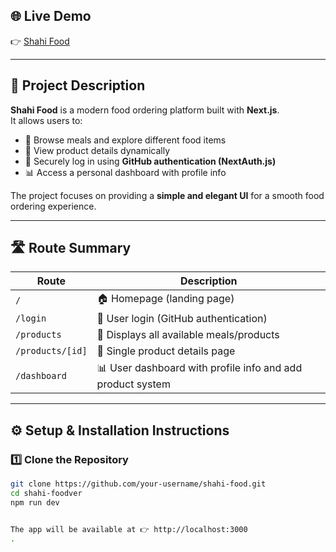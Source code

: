 ## 🌐 Live Demo  
👉 [Shahi Food](https://shahi-food.vercel.app/)  

---

## 📖 Project Description  
**Shahi Food** is a modern food ordering platform built with **Next.js**.  
It allows users to:  
- 🍔 Browse meals and explore different food items  
- 📖 View product details dynamically  
- 🔐 Securely log in using **GitHub authentication (NextAuth.js)**  
- 📊 Access a personal dashboard with profile info  

The project focuses on providing a **simple and elegant UI** for a smooth food ordering experience.  

---

## 🛣️ Route Summary  
| Route | Description |
|-------|-------------|
| `/` | 🏠 Homepage (landing page) |
| `/login` | 🔐 User login (GitHub authentication) |
| `/products` | 🍕 Displays all available meals/products |
| `/products/[id]` | 📖 Single product details page |
| `/dashboard` | 📊 User dashboard with profile info and add product system |

---

## ⚙️ Setup & Installation Instructions  

### 1️⃣ Clone the Repository  
```bash
git clone https://github.com/your-username/shahi-food.git
cd shahi-foodver
npm run dev


The app will be available at 👉 http://localhost:3000
.
